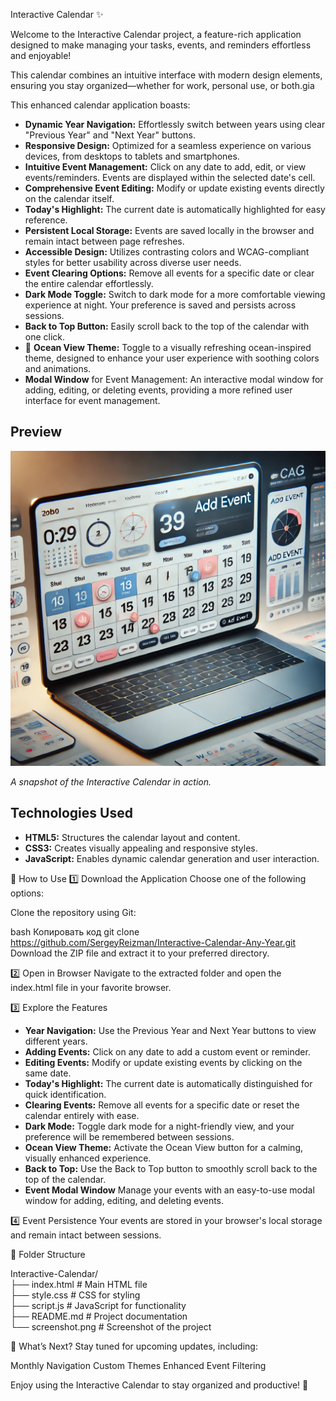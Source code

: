 Interactive Calendar ✨

Welcome to the Interactive Calendar project, a feature-rich application designed to make managing your tasks, events, and reminders effortless and enjoyable!

This calendar combines an intuitive interface with modern design elements, ensuring you stay organized—whether for work, personal use, or both.gia

This enhanced calendar application boasts:

- **Dynamic Year Navigation:** Effortlessly switch between years using clear "Previous Year" and "Next Year" buttons.
- **Responsive Design:** Optimized for a seamless experience on various devices, from desktops to tablets and smartphones.
- **Intuitive Event Management:** Click on any date to add, edit, or view events/reminders. Events are displayed within the selected date's cell.
- **Comprehensive Event Editing:** Modify or update existing events directly on the calendar itself.
- **Today's Highlight:** The current date is automatically highlighted for easy reference.
- **Persistent Local Storage:** Events are saved locally in the browser and remain intact between page refreshes.
- **Accessible Design:** Utilizes contrasting colors and WCAG-compliant styles for better usability across diverse user needs.
- **Event Clearing Options:** Remove all events for a specific date or clear the entire calendar effortlessly.
- **Dark Mode Toggle:** Switch to dark mode for a more comfortable viewing experience at night. Your preference is saved and persists across sessions.
- **Back to Top Button:** Easily scroll back to the top of the calendar with one click.
- 🌊 **Ocean View Theme:** Toggle to a visually refreshing ocean-inspired theme, designed to enhance your user experience with soothing colors and animations.
- **Modal Window** for Event Management: An interactive modal window for adding, editing, or deleting events, providing a more refined user interface for event management.

## Preview

![Interactive Calendar Screenshot](screenshot.png)

*A snapshot of the Interactive Calendar in action.*

## Technologies Used

- **HTML5:** Structures the calendar layout and content.
- **CSS3:** Creates visually appealing and responsive styles.
- **JavaScript:** Enables dynamic calendar generation and user interaction.

📖 How to Use
1️⃣ Download the Application
Choose one of the following options:

Clone the repository using Git:

bash
Копировать код
git clone https://github.com/SergeyReizman/Interactive-Calendar-Any-Year.git  
Download the ZIP file and extract it to your preferred directory.

2️⃣ Open in Browser
Navigate to the extracted folder and open the index.html file in your favorite browser.

3️⃣ Explore the Features

- **Year Navigation:** Use the Previous Year and Next Year buttons to view different years.
- **Adding Events:** Click on any date to add a custom event or reminder.
- **Editing Events:** Modify or update existing events by clicking on the same date.
- **Today's Highlight:** The current date is automatically distinguished for quick identification.
- **Clearing Events:** Remove all events for a specific date or reset the calendar entirely with ease.
- **Dark Mode:** Toggle dark mode for a night-friendly view, and your preference will be remembered between sessions.
- **Ocean View Theme:** Activate the Ocean View button for a calming, visually enhanced experience.
- **Back to Top:** Use the Back to Top button to smoothly scroll back to the top of the calendar.
- **Event Modal Window** Manage your events with an easy-to-use modal window for adding, editing, and deleting events.

4️⃣ Event Persistence
Your events are stored in your browser's local storage and remain intact between sessions.

📂 Folder Structure

Interactive-Calendar/  
├── index.html        # Main HTML file  
├── style.css         # CSS for styling  
├── script.js         # JavaScript for functionality  
├── README.md         # Project documentation  
└── screenshot.png    # Screenshot of the project  

🌟 What’s Next?
Stay tuned for upcoming updates, including:

Monthly Navigation
Custom Themes
Enhanced Event Filtering


Enjoy using the Interactive Calendar to stay organized and productive! 🚀

